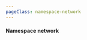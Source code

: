 ```yaml
---
pageClass: namespace-network
---
```

#### Namespace network

<ClientOnly>

  <GraphvizViewer :directory="'ns-change'"></GraphvizViewer>

</ClientOnly>

<style lang="css">

  .namespace-network .theme-default-content {
    max-width: 100% !important;
    margin: 0;
  }
  
  .namespace-network .page {
    padding-left: 10em;
  }

</style>
